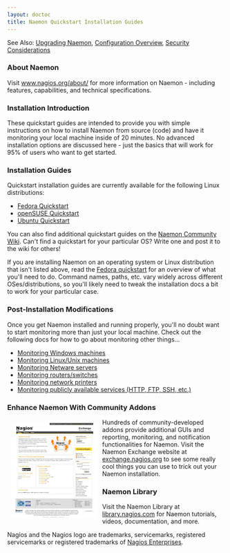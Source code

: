 ```yaml
---
layout: doctoc
title: Naemon Quickstart Installation Guides
---
```



<span class="glyphicon glyphicon-arrow-right"></span> See Also: <a href="upgrading.html">Upgrading Naemon</a>, <a href="config.html">Configuration Overview</a>, <a href="security.html">Security Considerations</a>

### About Naemon

Visit <a href="http://www.nagios.org/about/" target="_blank">www.nagios.org/about/</a> for more information on Naemon - including features, capabilities, and technical specifications.

### Installation Introduction

These quickstart guides are intended to provide you with simple instructions on how to install Naemon from source (code) and have it monitoring your local machine inside of 20 minutes.  No advanced installation options are discussed here - just the basics that will work for 95% of users who want to get started.

### Installation Guides

Quickstart installation guides are currently available for the following Linux distributions:

<ul>
<li><a href="quickstart-fedora.html">Fedora Quickstart</a></li>
<li><a href="quickstart-opensuse.html">openSUSE Quickstart</a></li>
<li><a href="quickstart-ubuntu.html">Ubuntu Quickstart</a></li>
</ul>

You can also find additional quickstart guides on the <a href="http://wiki.nagios.org/">Naemon Community Wiki</a>.  Can't find a quickstart for your particular OS?  Write one and post it to the wiki for others!

If you are installing Naemon on an operating system or Linux distribution that isn't listed above, read the <a href="quickstart-fedora.html">Fedora quickstart</a> for an overview of what you'll need to do.  Command names, paths, etc. vary widely across different OSes/distributions, so you'll likely need to tweak the installation docs a bit to work for your particular case.

### Post-Installation Modifications

Once you get Naemon installed and running properly, you'll no doubt want to start monitoring more than just your local machine.  Check out the following docs for how to go about monitoring other things...

<ul>
<li><a href="monitoring-windows.html">Monitoring Windows machines</a></li>
<li><a href="monitoring-linux.html">Monitoring Linux/Unix machines</a></li>
<li><a href="monitoring-netware.html">Monitoring Netware servers</a></li>
<li><a href="monitoring-routers.html">Monitoring routers/switches</a></li>
<li><a href="monitoring-printers.html">Monitoring network printers</a></li>
<li><a href="monitoring-publicservices.html">Monitoring publicly available services (HTTP, FTP, SSH, etc.)</a></li>
</ul>

### Enhance Naemon With Community Addons

<a href="http://exchange.nagios.org/" target="_blank"><img src="/images/nagiosexchange.png" border="0" alt="Naemon Exchange" title="Naemon Exchange" style="float: left; padding: 10px 10px 0 10px;"></a>

Hundreds of community-developed addons provide additional GUIs and reporting, monitoring, and notification functionalities for Naemon.  Visit the Naemon Exchange website at <a href="http://exchange.nagios.org" target="_blank">exchange.nagios.org</a> to see some really cool things you can use to trick out your Naemon installation.

### Naemon Library

Visit the Naemon Library at <a href="http://library.nagios.com" target="_blank">library.nagios.com</a> for Naemon tutorials, videos, documentation, and more.

Nagios and the Nagios logo are trademarks, servicemarks, registered servicemarks or registered trademarks of <a href="http://www.nagios.com/" target="_blank">Nagios Enterprises</a>.
